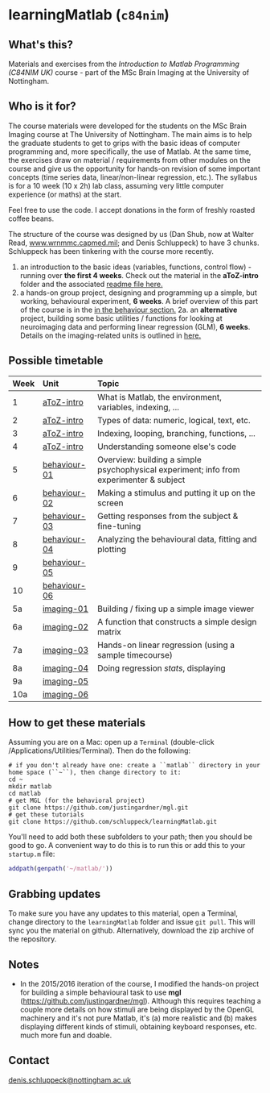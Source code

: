 # learningMatlab (``c84nim``)

## What's this?

Materials and exercises from the *Introduction to Matlab Programming (C84NIM UK)* course - part of the MSc Brain Imaging at the University of Nottingham.

## Who is it for?

The course materials were developed for the students on the MSc Brain Imaging course at The University of Nottingham. The main aims is to help the graduate students to get to grips with the basic ideas of computer programming and, more specifically, the use of Matlab. At the same time, the exercises draw on material / requirements from other modules on the course and give us the opportunity for hands-on revision of some important concepts (time series data, linear/non-linear regression, etc.).  The syllabus is for a 10 week (10 x 2h) lab class, assuming very little computer experience (or maths) at the start.

Feel free to use the code. I accept donations in the form of freshly roasted coffee beans.

The structure of the course was designed by us (Dan Shub, now at Walter Read, www.wrnmmc.capmed.mil; and Denis Schluppeck) to have 3 chunks. Schluppeck has been tinkering with the course more recently.

1. an introduction to the basic ideas (variables, functions, control flow) - running over **the first 4 weeks**. Check out the material in the **aToZ-intro** folder and the associated [readme file here.](aToZ-intro)
2. a hands-on group project, designing and programming up a simple, but working, behavioural experiment, **6 weeks**. A brief overview of this part of the course is in the [in the behaviour section.](behaviour-01)
2a. an **alternative** project, building some basic utilities / functions for looking at neuroimaging data and performing linear regression (GLM), **6 weeks**. Details on the imaging-related units is outlined in [here.](imaging-01)

## Possible timetable

| Week | Unit                         | Topic                                                                                   |
|:-----|:-----------------------------|:----------------------------------------------------------------------------------------|
| 1    | [aToZ-intro](aToZ-intro)     | What is Matlab, the environment, variables, indexing, ...                               |
| 2    | [aToZ-intro](aToZ-intro)     | Types of data: numeric, logical, text, etc.                                             |
| 3    | [aToZ-intro](aToZ-intro)     | Indexing, looping, branching, functions, ...                                            |
| 4    | [aToZ-intro](aToZ-intro)     | Understanding someone else's code                                                       |
| 5    | [behaviour-01](behaviour-01) | Overview: building a simple psychophysical experiment; info from experimenter & subject |
| 6    | [behaviour-02](behaviour-02) | Making a stimulus and putting it up on the screen                                       |
| 7    | [behaviour-03](behaviour-03) | Getting responses from the subject & fine-tuning                                        |
| 8    | [behaviour-04](behaviour-04) | Analyzing the behavioural data, fitting and plotting                                    |
| 9    | [behaviour-05](behaviour-05) |                                                                                         |
| 10   | [behaviour-06](behaviour-06) |                                                                                         |
| 5a   | [imaging-01](imaging-01)     | Building / fixing up a simple image viewer                                              |
| 6a   | [imaging-02](imaging-02)     | A function that constructs a simple design matrix                                       |
| 7a   | [imaging-03](imaging-03)     | Hands-on linear regression (using a sample timecourse)                                  |
| 8a   | [imaging-04](imaging-04)     | Doing regression *stats*, displaying                                                    |
| 9a   | [imaging-05](imaging-05)     |                                                                                         |
| 10a  | [imaging-06](imaging-06)     |                                                                                         |

## How to get these materials

Assuming you are on a Mac: open up a ``Terminal`` (double-click /Applications/Utilities/Terminal). Then do the following:

```shell
# if you don't already have one: create a ``matlab`` directory in your home space (``~``), then change directory to it:
cd ~
mkdir matlab
cd matlab  
# get MGL (for the behavioral project)
git clone https://github.com/justingardner/mgl.git
# get these tutorials
git clone https://github.com/schluppeck/learningMatlab.git
```

You'll need to add both these subfolders to your path; then you should be good to go. A convenient way to do this is to run this or add this to your ``startup.m`` file:

```matlab
addpath(genpath('~/matlab/'))
```

## Grabbing updates

To make sure you have any updates to this material, open a Terminal, change directory to the ``learningMatlab`` folder and issue ``git pull``. This will sync you the material on github. Alternatively, download the zip archive of the repository.

## Notes

- In the 2015/2016 iteration of the course, I modified the hands-on project for building a simple behavioural task to use **mgl** (https://github.com/justingardner/mgl). Although this requires teaching a couple more details on how stimuli are being displayed by the OpenGL machinery and it's not pure Matlab, it's (a) more realistic and (b) makes displaying different kinds of stimuli, obtaining keyboard responses, etc. much more fun and doable.

## Contact

denis.schluppeck@nottingham.ac.uk
